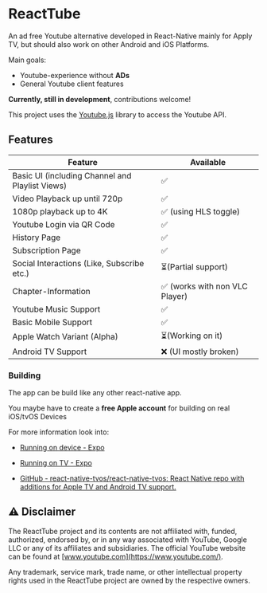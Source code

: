 # ReactTube

An ad free Youtube alternative developed in React-Native mainly for Apply TV, but should also work on other Android and iOS Platforms.

Main goals:

- Youtube-experience without **ADs**
- General Youtube client features

**Currently, still in development**, contributions welcome!

This project uses the [Youtube.js](https://github.com/LuanRT/YouTube.js) library to access the Youtube API.

## Features

| Feature                                         | Available                     |
|-------------------------------------------------|-------------------------------|
| Basic UI (including Channel and Playlist Views) | ✅                             |
| Video Playback up until 720p                    | ✅                             |
| 1080p playback up to 4K                         | ✅ (using HLS toggle)          |
| Youtube Login via QR Code                       | ✅                             |
| History Page                                    | ✅                             |
| Subscription Page                               | ✅                             |
| Social Interactions (Like, Subscribe etc.)      | ⏳(Partial support)            |
| Chapter-Information                             | ✅ (works with non VLC Player) |
| Youtube Music Support                           | ✅                             |
| Basic Mobile Support                            | ✅                             |
| Apple Watch Variant (Alpha)                     | ⏳(Working on it)              |
| Android TV Support                              | ❌ (UI mostly broken)          |

### Building

The app can be build like any other react-native app.

You maybe have to create a **free Apple account** for building on real iOS/tvOS Devices

For more information look into:

- [Running on device - Expo](https://docs.expo.dev/build/internal-distribution/)

- [Running on TV - Expo](https://docs.expo.dev/guides/building-for-tv/#build-for-apple-tv)

- [GitHub - react-native-tvos/react-native-tvos: React Native repo with additions for Apple TV and Android TV support.](https://github.com/react-native-tvos/react-native-tvos)

## ⚠️ Disclaimer

The ReactTube project and its contents are not affiliated with, funded, authorized, endorsed by, or in any way associated with YouTube, Google LLC or any of its affiliates and subsidiaries. The official YouTube website can be found at [www.youtube.com](https://www.youtube.com/).

Any trademark, service mark, trade name, or other intellectual property rights used in the ReactTube project are owned by the respective owners.
